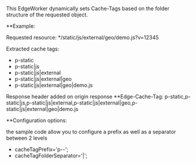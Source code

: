 This EdgeWorker dynamically sets Cache-Tags based on the folder structure of the requested object.


**Example:

Requested resource:
*/static/js/external/geo/demo.js?v=12345

Extracted cache tags:
* p-static
* p-static|js
* p-static|js|external
* p-static|js|external|geo
* p-static|js|external|geo|demo.js

Response header added on origin response
**Edge-Cache-Tag: p-static,p-static|js,p-static|js|external,p-static|js|external|geo,p-static|js|external|geo|demo.js

**Configuration options:

the sample code allow you to configure a prefix as well as a separator between 2 levels
* cacheTagPrefix='p--';
* cacheTagFolderSeparator='|';
